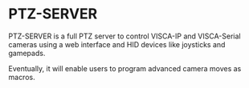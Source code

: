 PTZ-SERVER
==========

PTZ-SERVER is a full PTZ server to control VISCA-IP and VISCA-Serial cameras using a web interface and HID devices like joysticks and gamepads.

Eventually, it will enable users to program advanced camera moves as macros.